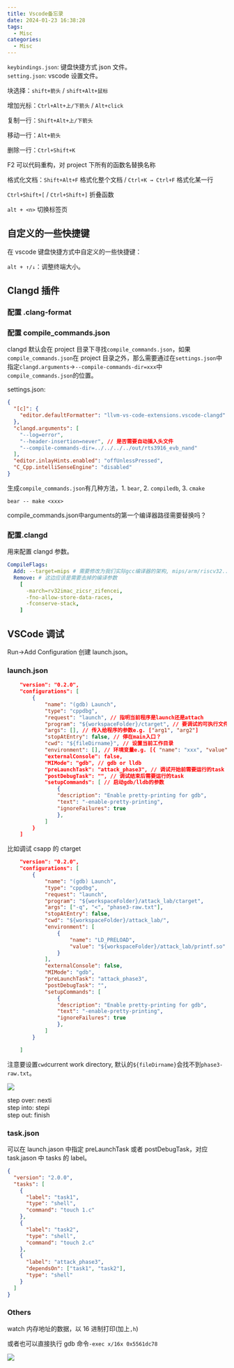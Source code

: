 ```yaml
---
title: Vscode备忘录
date: 2024-01-23 16:38:28
tags:
  - Misc
categories:
  - Misc
---
```


`keybindings.json`: 键盘快捷方式 json 文件。  
`setting.json`: vscode 设置文件。

块选择：`shift+箭头` / `shift+Alt+鼠标`

增加光标：`Ctrl+Alt+上/下箭头` / `Alt+click`

复制一行：`Shift+Alt+上/下箭头`

移动一行：`Alt+箭头`

删除一行：`Ctrl+Shift+K`

F2 可以代码重构，对 project 下所有的函数名替换名称

格式化文档：`Shift+Alt+F` 格式化整个文档 / `Ctrl+K → Ctrl+F` 格式化某一行

`Ctrl+Shift+[` / `Ctrl+Shift+]` 折叠函数

`alt + <n>` 切换标签页

## 自定义的一些快捷键

在 vscode 键盘快捷方式中自定义的一些快捷键：

`alt + ↑/↓`：调整终端大小。

## Clangd 插件

### 配置 .clang-format

### 配置 compile_commands.json

clangd 默认会在 project 目录下寻找`compile_commands.json`，如果`compile_commands.json`在 project 目录之外，那么需要通过在`settings.json`中指定`clangd.arguments`->`--compile-commands-dir=xxx`中`compile_commands.json`的位置。

settings.json:

```json
{
  "[c]": {
    "editor.defaultFormatter": "llvm-vs-code-extensions.vscode-clangd"
  },
  "clangd.arguments": [
    "--log=error",
    "--header-insertion=never", // 是否需要自动插入头文件
    "--compile-commands-dir=../../../../out/rts3916_evb_nand"
  ],
  "editor.inlayHints.enabled": "offUnlessPressed",
  "C_Cpp.intelliSenseEngine": "disabled"
}
```

生成`compile_commands.json`有几种方法，1. `bear`, 2. `compiledb`, 3. `cmake`

`bear -- make <xxx>`

<p class="note note-warning">compile_commands.json中arguments的第一个编译器路径需要替换吗？</p>

### 配置.clangd

用来配置 clangd 参数。

```yaml
CompileFlags:
  Add: --target=mips # 需要修改为我们实际gcc编译器的架构, mips/arm/riscv32...
  Remove: # 这边应该是需要去掉的编译参数
    [
      -march=rv32imac_zicsr_zifencei,
      -fno-allow-store-data-races,
      -fconserve-stack,
    ]
```

## VSCode 调试

Run->Add Configuration 创建 launch.json。

### launch.json

```json
	"version": "0.2.0",
	"configurations": [
		{
			"name": "(gdb) Launch",
			"type": "cppdbg",
			"request": "launch", // 指明当前程序是launch还是attach
			"program": "${workspaceFolder}/ctarget", // 要调试的可执行文件
			"args": [], // 传入给程序的参数e.g. ["arg1", "arg2"]
			"stopAtEntry": false, // 停在main入口？
			"cwd": "${fileDirname}", // 设置当前工作目录
			"environment": [], // 环境变量e.g. [{ "name": "xxx", "value": "yyy" }]
			"externalConsole": false,
			"MIMode": "gdb", // gdb or lldb
			"preLaunchTask": "attack_phase3", // 调试开始前需要运行的task
			"postDebugTask": "", // 调试结束后需要运行的task
			"setupCommands": [ // 启动gdb/lldb的参数
			    {
				"description": "Enable pretty-printing for gdb",
				"text": "-enable-pretty-printing",
				"ignoreFailures": true
			    },
			]
		}
	]
```

比如调试 csapp 的 ctarget

```json
	"version": "0.2.0",
	"configurations": [
		{
			"name": "(gdb) Launch",
			"type": "cppdbg",
			"request": "launch",
			"program": "${workspaceFolder}/attack_lab/ctarget",
			"args": ["-q", "<", "phase3-raw.txt"],
			"stopAtEntry": false,
			"cwd": "${workspaceFolder}/attack_lab/",
			"environment": [
				{
					"name": "LD_PRELOAD",
					"value": "${workspaceFolder}/attack_lab/printf.so"
				}
			],
			"externalConsole": false,
			"MIMode": "gdb",
			"preLaunchTask": "attack_phase3",
			"postDebugTask": "",
			"setupCommands": [
			    {
				"description": "Enable pretty-printing for gdb",
				"text": "-enable-pretty-printing",
				"ignoreFailures": true
			    },
			]
		}

	]
```

注意要设置`cwd`current work directory, 默认的`${fileDirname}`会找不到`phase3-raw.txt`。

![](https://xyc-1316422823.cos.ap-shanghai.myqcloud.com/20240722222717.png)

step over: nexti  
step into: stepi  
step out: finish

### task.json

可以在 launch.jason 中指定 preLaunchTask 或者 postDebugTask，对应 task.jason 中 tasks 的 label。

```json
{
  "version": "2.0.0",
  "tasks": [
    {
      "label": "task1",
      "type": "shell",
      "command": "touch 1.c"
    },
    {
      "label": "task2",
      "type": "shell",
      "command": "touch 2.c"
    },
    {
      "label": "attack_phase3",
      "dependsOn": ["task1", "task2"],
      "type": "shell"
    }
  ]
}
```

### Others

watch 内存地址的数据，以 16 进制打印(加上`,h`)

或者也可以直接执行 gdb 命令`-exec x/16x 0x5561dc78`

![](https://xyc-1316422823.cos.ap-shanghai.myqcloud.com/20240723215959.png)
